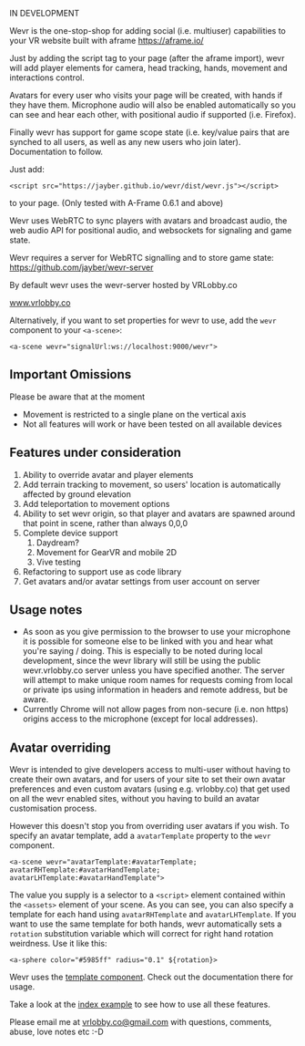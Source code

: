 IN DEVELOPMENT

Wevr is the one-stop-shop for adding social (i.e. multiuser) capabilities to your VR website built with aframe https://aframe.io/

Just by adding the script tag to your page (after the aframe import), wevr will add player elements for camera, head tracking, hands, movement and interactions control.

Avatars for every user who visits your page will be created, with hands if they have them. Microphone audio will also be enabled automatically so you can see and hear each other,
with positional audio if supported (i.e. Firefox).

Finally wevr has support for game scope state (i.e. key/value pairs that are synched to all users, as well as any new users who join later). Documentation to follow.

Just add:

    <script src="https://jayber.github.io/wevr/dist/wevr.js"></script>

to your page. (Only tested with A-Frame 0.6.1 and above)

Wevr uses WebRTC to sync players with avatars and broadcast audio, the web audio API for positional audio, and websockets for signaling and game state.

Wevr requires a server for WebRTC signalling and to store game state: https://github.com/jayber/wevr-server

By default wevr uses the wevr-server hosted by VRLobby.co

www.vrlobby.co

Alternatively, if you want to set properties for wevr to use, add the `wevr` component to your `<a-scene>`:

    <a-scene wevr="signalUrl:ws://localhost:9000/wevr">


## Important Omissions
Please be aware that at the moment
* Movement is restricted to a single plane on the vertical axis
* Not all features will work or have been tested on all available devices

## Features under consideration
1. Ability to override avatar and player elements
1. Add terrain tracking to movement, so users' location is automatically affected by ground elevation
1. Add teleportation to movement options
1. Ability to set wevr origin, so that player and avatars are spawned around that point in scene, rather than always 0,0,0
1. Complete device support
    1. Daydream?
    1. Movement for GearVR and mobile 2D
    1. Vive testing
1. Refactoring to support use as code library
1. Get avatars and/or avatar settings from user account on server

## Usage notes
* As soon as you give permission to the browser to use your microphone it is possible for someone else to be linked with you
and hear what you're saying / doing. This is especially to be noted during local development, since the wevr library will still
be using the public wevr.vrlobby.co server unless you have specified another. The server will attempt to make unique room
names for requests coming from local or private ips using information in headers and remote address, but be aware.
* Currently Chrome will not allow pages from non-secure (i.e. non https) origins access to the microphone (except for local addresses).

## Avatar overriding
Wevr is intended to give developers access to multi-user without having to create their own avatars, and for users of your
site to set their own avatar preferences and even custom avatars (using e.g. vrlobby.co) that get used on all
the wevr enabled sites, without you having to build an avatar customisation process.

However this doesn't stop you from overriding user avatars if you wish.
To specify an avatar template, add a `avatarTemplate` property to the `wevr` component.

    <a-scene wevr="avatarTemplate:#avatarTemplate; avatarRHTemplate:#avatarHandTemplate; avatarLHTemplate:#avatarHandTemplate">

The value you supply is a selector to a `<script>` element contained within the `<assets>` element of your scene.
As you can see, you can also specify a template for each hand using `avatarRHTemplate` and `avatarLHTemplate`. If you want
to use the same template for both hands, wevr automatically sets a `rotation` substitution variable which will correct for
right hand rotation weirdness. Use it like this:

    <a-sphere color="#5985ff" radius="0.1" ${rotation}>

Wevr uses the [template component](https://github.com/ngokevin/kframe/tree/master/components/template). Check out the documentation there for
usage.


Take a look at the [index example](/index.html) to see how to use all these features.


Please email me at vrlobby.co@gmail.com with questions, comments, abuse, love notes etc :-D